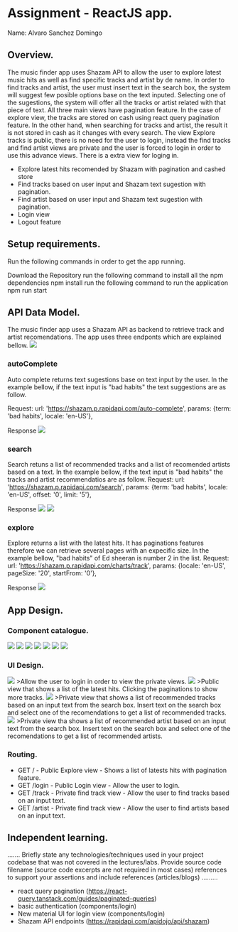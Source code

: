 # Assignment - ReactJS app.

Name: Alvaro Sanchez Domingo

## Overview.

The music finder app uses Shazam API to allow the user to explore latest music hits as well as find specific tracks and artist by de name. In order to find tracks and artist, the user must insert text in the search box, the system will suggest few posible options base on the text inputed. Selecting one of the sugestions, the system will offer all the tracks or artist related with that piece of text. All three main views have pagination feature. In the case of explore view, the tracks are stored on cash using react query pagination feature. In the other hand, when searching for tracks and artist, the result it is not stored in cash as it changes with every search. The view Explore tracks is public, there is no need for the user to login, instead the find tracks and find artist views are private and the user is forced to login in order to use this advance views. There is a extra view for loging in.


 
 + Explore latest hits recomended by Shazam with pagination and cashed store
 + Find tracks based on user input and Shazam text sugestion with pagination.
 + Find artist based on user input and Shazam text sugestion with pagination.
 + Login view
 + Logout feature

## Setup requirements.

Run the following commands in order to get the app running.

Download the Repository
run the following command to install all the npm dependencies
npm install
run the following command to run the application
npm run start

## API Data Model.

The music finder app uses a Shazam API as backend to retrieve track and artist recomendations. The app uses three endponts which are explained bellow.
<img src="api-endpoints">


### autoComplete
Auto complete returns text sugestions base on text input by the user. In the example bellow, if the text input is "bad habits" the text suggestions are as follow.

Request:
url: 'https://shazam.p.rapidapi.com/auto-complete',
params: {term: 'bad habits', locale: 'en-US'},

Response
<img src="autocomplete-response">


### search
Search retuns a list of recommended tracks and a list of recomended artists based on a text. In the example bellow, if the text input is "bad habits" the tracks and artist recommendatios are as follow.
Request:
url: 'https://shazam.p.rapidapi.com/search',
params: {term: 'bad habits', locale: 'en-US', offset: '0', limit: '5'},

Response
<img src="searchtrack-response">
<img src="searchartist-response">

### explore
Explore returns a list with the latest hits. It has paginations features therefore we can retrieve several pages with an expecific size. In the example bellow, "bad habits" of Ed sheeran is number 2 in the list.
Request:
url: 'https://shazam.p.rapidapi.com/charts/track',
params: {locale: 'en-US', pageSize: '20', startFrom: '0'},

Response
<img src="explore-response">

## App Design.

### Component catalogue.

<img src="storybook-login">

<img src="storybook-header">

<img src="storybook-searchbox">

<img src="storybook-artistcard">

<img src="storybook-artistlist">

<img src="storybook-trackcard">

<img src="storybook-tracklist">


### UI Design.

<img src="view-login">
>Allow the user to login in order to view the private views.

<img src="view-explore">
>Public view that shows a list of the latest hits. Clicking the paginations to show more tracks.

<img src="view-findtracks">
>Private view that shows a list of recommended tracks based on an input text from the search box. Insert text on the search box and select one of the recomendations to get a list of recommended tracks.

<img src="view-findartists">
>Private view tha shows a list of recommended artist based on an input text from the search box. Insert text on the search box and select one of the recomendations to get a list of recommended artists.

### Routing.

+ GET / - Public Explore view - Shows a list of latests hits with pagination feature.
+ GET /login - Public Login view - Allow the user to login.
+ GET /track - Private find track view -  Allow the user to find tracks based on an input text.
+ GET /artist - Private find track view -  Allow the user to find artists based on an input text.


## Independent learning.

....... Briefly state any technologies/techniques used in your project codebase that was not covered in the lectures/labs. Provide source code filename (source code excerpts are not required in most cases) references to support your assertions and include references (articles/blogs) ......... 

+ react query pagination (https://react-query.tanstack.com/guides/paginated-queries)
+ basic authentication (components/login)
+ New material UI for login view (components/login)
+ Shazam API endpoints (https://rapidapi.com/apidojo/api/shazam)
